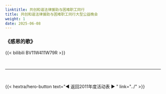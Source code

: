 ```yaml
---
linktitle: 共创和谐法律援助与困难职工同行
title: 共创和谐法律援助与困难职工同行大型公益晚会
weight: 1
date: 2025-06-08
---
```



### 《感恩的歌》

{{< bilibili BV11W411W79R >}}


<br>
<hr>
<br>

{{< hextra/hero-button text="◀ 返回2011年度活动表 ▶ " link="../" >}}